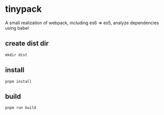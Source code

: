 # tinypack
A small realization of webpack, including es6 => es5, analyze dependencies using babel

## create dist dir

```
mkdir dist 
```

## install


```
pnpm install
```

## build

```
pnpm run build
```
